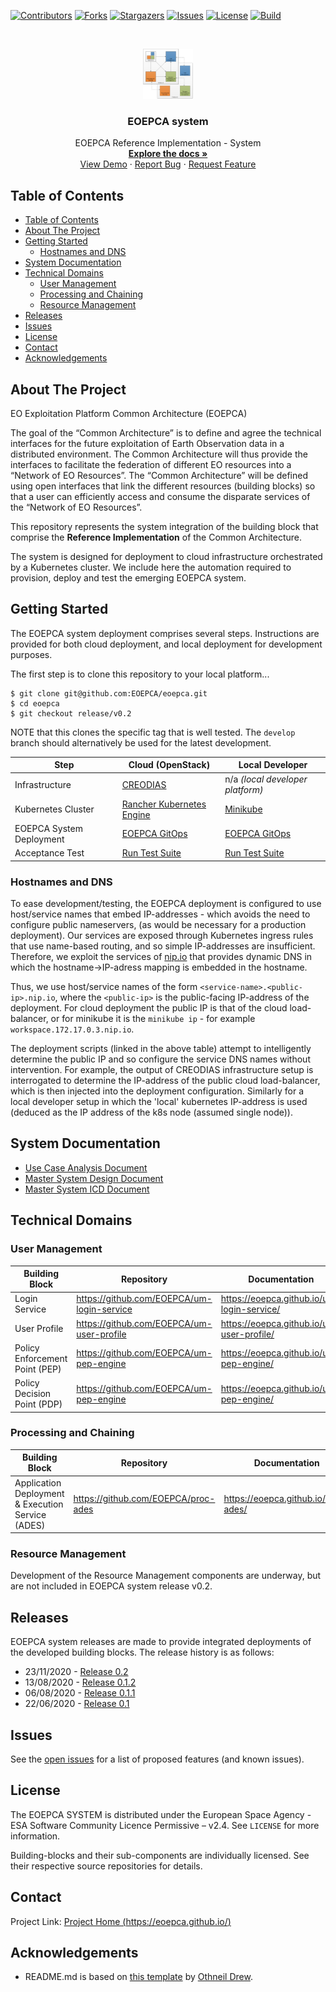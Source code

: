 <!-- PROJECT SHIELDS -->
<!--
*** See the bottom of this document for the declaration of the reference variables
*** for contributors-url, forks-url, etc. This is an optional, concise syntax you may use.
*** https://www.markdownguide.org/basic-syntax/#reference-style-links
-->
[![Contributors][contributors-shield]][contributors-url]
[![Forks][forks-shield]][forks-url]
[![Stargazers][stars-shield]][stars-url]
[![Issues][issues-shield]][issues-url]
[![License][license-shield]][license-url]
[![Build][build-shield]][build-url]


<!-- PROJECT LOGO -->
<br />
<p align="center">
  <a href="https://github.com/EOEPCA/eoepca">
    <img src="images/logo.png" alt="Logo" width="80" height="80">
  </a>

  <h3 align="center">EOEPCA system</h3>

  <p align="center">
    EOEPCA Reference Implementation - System
    <br />
    <a href="https://github.com/EOEPCA/eoepca"><strong>Explore the docs »</strong></a>
    <br />
    <a href="https://github.com/EOEPCA/eoepca">View Demo</a>
    ·
    <a href="https://github.com/EOEPCA/eoepca/issues">Report Bug</a>
    ·
    <a href="https://github.com/EOEPCA/eoepca/issues">Request Feature</a>
  </p>
</p>


<!-- TABLE OF CONTENTS -->
## Table of Contents

- [Table of Contents](#table-of-contents)
- [About The Project](#about-the-project)
- [Getting Started](#getting-started)
  - [Hostnames and DNS](#hostnames-and-dns)
- [System Documentation](#system-documentation)
- [Technical Domains](#technical-domains)
  - [User Management](#user-management)
  - [Processing and Chaining](#processing-and-chaining)
  - [Resource Management](#resource-management)
- [Releases](#releases)
- [Issues](#issues)
- [License](#license)
- [Contact](#contact)
- [Acknowledgements](#acknowledgements)


<!-- ABOUT THE PROJECT -->
## About The Project

EO Exploitation Platform Common Architecture (EOEPCA)

The goal of the “Common Architecture” is to define and agree the technical interfaces for the future exploitation of Earth Observation data in a distributed environment. The Common Architecture will thus provide the interfaces to facilitate the federation of different EO resources into a “Network of EO Resources”. The “Common Architecture” will be defined using open interfaces that link the different resources (building blocks) so that a user can efficiently access and consume the disparate services of the “Network of EO Resources”.

This repository represents the system integration of the building block that comprise the **Reference Implementation** of the Common Architecture.

The system is designed for deployment to cloud infrastructure orchestrated by a Kubernetes cluster. We include here the automation required to provision, deploy and test the emerging EOEPCA system.

<!-- GETTING STARTED -->
## Getting Started

The EOEPCA system deployment comprises several steps. Instructions are provided for both cloud deployment, and local deployment for development purposes.

The first step is to clone this repository to your local platform...
```
$ git clone git@github.com:EOEPCA/eoepca.git
$ cd eoepca
$ git checkout release/v0.2
```
NOTE that this clones the specific tag that is well tested. The `develop` branch should alternatively be used for the latest development.

Step | Cloud (OpenStack) | Local Developer
-----|-------------------|----------------
Infrastructure | [CREODIAS](./creodias/README.md) | n/a *(local developer platform)*
Kubernetes Cluster | [Rancher Kubernetes Engine](./kubernetes/README.md) | [Minikube](./minikube/README.md)
EOEPCA System Deployment | [EOEPCA GitOps](./system/README.md) | [EOEPCA GitOps](./system/README.md)
Acceptance Test | [Run Test Suite](./test/acceptance/README.md) | [Run Test Suite](./test/acceptance/README.md)

### Hostnames and DNS

To ease development/testing, the EOEPCA deployment is configured to use host/service names that embed IP-addresses - which avoids the need to configure public nameservers, (as would be necessary for a production deployment). Our services are exposed through Kubernetes ingress rules that use name-based routing, and so simple IP-addresses are insufficient. Therefore, we exploit the services of [nip.io](https://nip.io/) that provides dynamic DNS in which the hostname->IP-adress mapping is embedded in the hostname.

Thus, we use host/service names of the form `<service-name>.<public-ip>.nip.io`, where the `<public-ip>` is the public-facing IP-address of the deployment. For cloud deployment the public IP is that of the cloud load-balancer, or for minikube it is the `minikube ip` - for example `workspace.172.17.0.3.nip.io`.

The deployment scripts (linked in the above table) attempt to intelligently determine the public IP and so configure the service DNS names without intervention. For example, the output of CREODIAS infrastructure setup is interrogated to determine the IP-address of the public cloud load-balancer, which is then injected into the deployment configuration. Similarly for a local developer setup in which the 'local' kubernetes IP-address is used (deduced as the IP address of the k8s node (assumed single node)).

## System Documentation

* [Use Case Analysis Document](https://eoepca.github.io/use-case-analysis/)
* [Master System Design Document](https://eoepca.github.io/master-system-design/)
* [Master System ICD Document](https://eoepca.github.io/master-system-icd/)


## Technical Domains

### User Management

Building Block | Repository | Documentation
---------------|------------|--------------
Login Service | https://github.com/EOEPCA/um-login-service | https://eoepca.github.io/um-login-service/
User Profile | https://github.com/EOEPCA/um-user-profile | https://eoepca.github.io/um-user-profile/
Policy Enforcement Point (PEP) | https://github.com/EOEPCA/um-pep-engine | https://eoepca.github.io/um-pep-engine/
Policy Decision Point (PDP) | https://github.com/EOEPCA/um-pep-engine | https://eoepca.github.io/um-pep-engine/

### Processing and Chaining

Building Block | Repository | Documentation
---------------|------------|--------------
Application Deployment & Execution Service (ADES) | https://github.com/EOEPCA/proc-ades | https://eoepca.github.io/proc-ades/

### Resource Management

Development of the Resource Management components are underway, but are not included in EOEPCA system release v0.2.


<!-- Releases -->
## Releases

EOEPCA system releases are made to provide integrated deployments of the developed building blocks. The release history is as follows:

* 23/11/2020 - [Release 0.2](release-notes/release-0.2.md)
* 13/08/2020 - [Release 0.1.2](release-notes/release-0.1.2.md)
* 06/08/2020 - [Release 0.1.1](release-notes/release-0.1.1.md)
* 22/06/2020 - [Release 0.1](release-notes/release-0.1.md)

<!-- ISSUES -->
## Issues

See the [open issues](https://github.com/EOEPCA/eoepca/issues) for a list of proposed features (and known issues).

<!-- LICENSE -->
## License

The EOEPCA SYSTEM is distributed under the European Space Agency - ESA Software Community Licence Permissive – v2.4. See `LICENSE` for more information.

Building-blocks and their sub-components are individually licensed. See their respective source repositories for details.


<!-- CONTACT -->
## Contact

Project Link: [Project Home (https://eoepca.github.io/)](https://eoepca.github.io/)


<!-- ACKNOWLEDGEMENTS -->
## Acknowledgements

* README.md is based on [this template](https://github.com/othneildrew/Best-README-Template) by [Othneil Drew](https://github.com/othneildrew).


<!-- MARKDOWN LINKS & IMAGES -->
<!-- https://www.markdownguide.org/basic-syntax/#reference-style-links -->
[contributors-shield]: https://img.shields.io/github/contributors/EOEPCA/eoepca.svg?style=flat-square
[contributors-url]: https://github.com/EOEPCA/eoepca/graphs/contributors
[forks-shield]: https://img.shields.io/github/forks/EOEPCA/eoepca.svg?style=flat-square
[forks-url]: https://github.com/EOEPCA/eoepca/network/members
[stars-shield]: https://img.shields.io/github/stars/EOEPCA/eoepca.svg?style=flat-square
[stars-url]: https://github.com/EOEPCA/eoepca/stargazers
[issues-shield]: https://img.shields.io/github/issues/EOEPCA/eoepca.svg?style=flat-square
[issues-url]: https://github.com/EOEPCA/eoepca/issues
[license-shield]: https://img.shields.io/github/license/EOEPCA/eoepca.svg?style=flat-square
[license-url]: https://github.com/EOEPCA/eoepca/blob/master/LICENSE
[build-shield]: https://www.travis-ci.com/EOEPCA/eoepca.svg?branch=master
[build-url]: https://travis-ci.com/github/EOEPCA/eoepca
[product-screenshot]: images/screenshot.png
